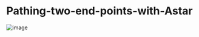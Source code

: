 # Pathing-two-end-points-with-Astar

![image](https://user-images.githubusercontent.com/64380802/179167263-e347909d-1f16-4531-a125-c33d73e63608.png)
